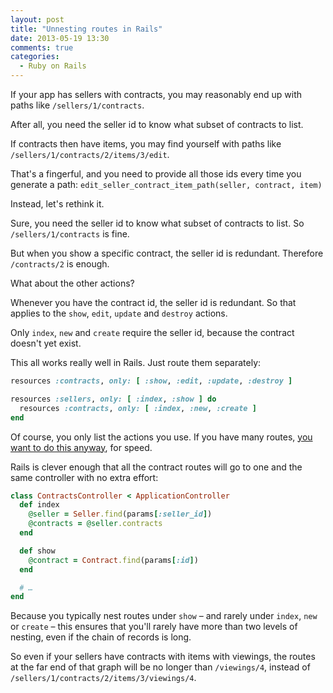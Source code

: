 ```yaml
---
layout: post
title: "Unnesting routes in Rails"
date: 2013-05-19 13:30
comments: true
categories:
  - Ruby on Rails
---
```


If your app has sellers with contracts, you may reasonably end up with paths like `/sellers/1/contracts`.

After all, you need the seller id to know what subset of contracts to list.

If contracts then have items, you may find yourself with paths like `/sellers/1/contracts/2/items/3/edit`.

That's a fingerful, and you need to provide all those ids every time you generate a path: `edit_seller_contract_item_path(seller, contract, item)`

Instead, let's rethink it.

Sure, you need the seller id to know what subset of contracts to list. So `/sellers/1/contracts` is fine.

But when you show a specific contract, the seller id is redundant. Therefore `/contracts/2` is enough.

What about the other actions?

Whenever you have the contract id, the seller id is redundant. So that applies to the `show`, `edit`, `update` and `destroy` actions.

Only `index`, `new` and `create` require the seller id, because the contract doesn't yet exist.

This all works really well in Rails. Just route them separately:

``` ruby config/routes.rb
resources :contracts, only: [ :show, :edit, :update, :destroy ]

resources :sellers, only: [ :index, :show ] do
  resources :contracts, only: [ :index, :new, :create ]
end
```

Of course, you only list the actions you use. If you have many routes, [you want to do this anyway](http://guides.rubyonrails.org/routing.html#restricting-the-routes-created), for speed.

Rails is clever enough that all the contract routes will go to one and the same controller with no extra effort:

``` ruby app/controllers/contracts_controller.rb
class ContractsController < ApplicationController
  def index
    @seller = Seller.find(params[:seller_id])
    @contracts = @seller.contracts
  end

  def show
    @contract = Contract.find(params[:id])
  end

  # …
end
```

Because you typically nest routes under `show` – and rarely under `index`, `new` or `create` – this ensures that you'll rarely have more than two levels of nesting, even if the chain of records is long.

So even if your sellers have contracts with items with viewings, the routes at the far end of that graph will be no longer than `/viewings/4`, instead of `/sellers/1/contracts/2/items/3/viewings/4`.
